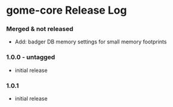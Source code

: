 # gome-core Release Log

### Merged & not released
- Add: badger DB memory settings for small memory footprints

### 1.0.0 - untagged
* initial release

### 1.0.1
* initial release